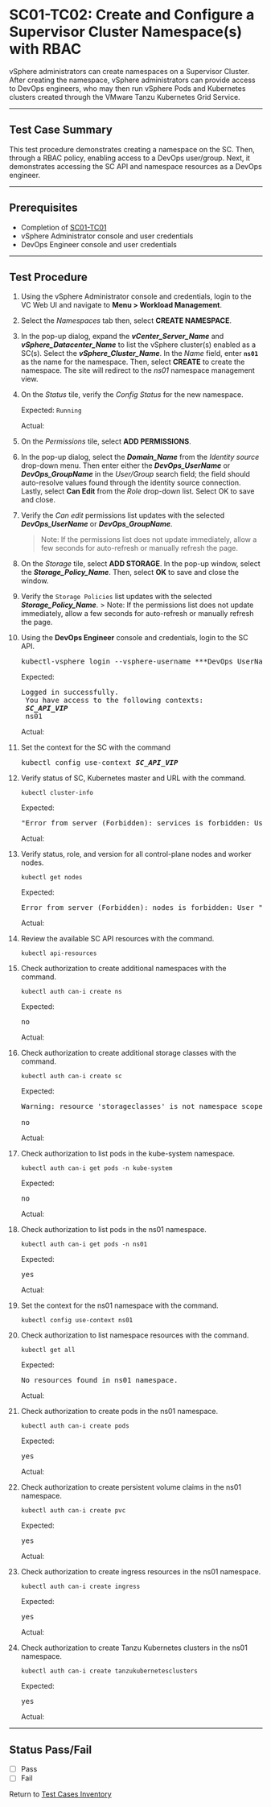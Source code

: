 # SC01-TC02: Create and Configure a Supervisor Cluster Namespace(s) with RBAC

vSphere administrators can create namespaces on a Supervisor Cluster. After creating the namespace, vSphere administrators can provide access to DevOps engineers, who may then run vSphere Pods and Kubernetes clusters created through the VMware Tanzu Kubernetes Grid Service.

---

## Test Case Summary

This test procedure demonstrates creating a namespace on the SC. Then, through a RBAC policy, enabling access to a DevOps user/group. Next, it demonstrates accessing the SC API and namespace resources as a DevOps engineer.  

---

## Prerequisites

* Completion of [SC01-TC01](sc01-tc01.md)
* vSphere Administrator console and user credentials
* DevOps Engineer console and user credentials

---

## Test Procedure

1. Using the vSphere Administrator console and credentials, login to the VC Web UI and navigate to **Menu > Workload Management**.

2. Select the *Namespaces* tab then, select **CREATE NAMESPACE**.

3. In the pop-up dialog, expand the ***vCenter_Server_Name*** and ***vSphere_Datacenter_Name*** to list the vSphere cluster(s) enabled as a SC(s). Select the ***vSphere_Cluster_Name***. In the *Name* field, enter **`ns01`** as the name for the namespace. Then, select **CREATE** to create the namespace. The site will redirect to the *ns01* namespace management view. 

4. On the *Status* tile, verify the *Config Status* for the new namespace.

    Expected:
    `Running`

    Actual:

5. On the *Permissions* tile, select **ADD PERMISSIONS**. 

6. In the pop-up dialog, select the ***Domain_Name*** from the *Identity source* drop-down menu. Then enter either the ***DevOps_UserName*** or ***DevOps_GroupName*** in the *User/Group* search field; the field should auto-resolve values found through the identity source connection. Lastly, select **Can Edit** from the *Role* drop-down list. Select OK to save and close.

7. Verify the *Can edit* permissions list updates with the selected ***DevOps_UserName*** or ***DevOps_GroupName***. 
    > Note: If the permissions list does not update immediately, allow a few seconds for auto-refresh or manually refresh the page.

8. On the *Storage* tile, select **ADD STORAGE**. In the pop-up window, select the ***Storage_Policy_Name***. Then, select **OK** to save and close the window.

9. Verify the `Storage Policies` list updates with the selected ***Storage_Policy_Name***. 
        > Note: If the permissions list does not update immediately, allow a few seconds for auto-refresh or manually refresh the page.

10. Using the **DevOps Engineer** console and credentials, login to the SC API. 

    <pre>kubectl-vsphere login --vsphere-username ***DevOps_UserName***@vsphere.local --server=https://<b><i>SC_API_VIP</i></b>--insecure-skip-tls-verify</pre>

    Expected:
    <pre>Logged in successfully. <br> You have access to the following contexts: <br> <b><i>SC_API_VIP</i></b><br> ns01</pre> 

    Actual:

11. Set the context for the SC with the command

    <pre>kubectl config use-context <b><i>SC_API_VIP</i></b></pre>

12. Verify status of SC, Kubernetes master and URL with the command.  

    ```execute
    kubectl cluster-info
    ```

    Expected:
    <pre>"Error from server (Forbidden): services is forbidden: User "sso: <b><i>DevOps_UserName</i></b>" cannot list resource "services" in API group "" in the namespace "kube-system"</pre>

    Actual:

13. Verify status, role, and version for all control-plane nodes and worker nodes.

    ```execute
    kubectl get nodes
    ```

    Expected:
    <pre>Error from server (Forbidden): nodes is forbidden: User "sso: <b><i>DevOps_UserName</i></b>" cannot list resource "nodes" in API group "" at the cluster scope</pre>

    Actual:

14. Review the available SC API resources with the command.

    ```execute
    kubectl api-resources
    ```

15. Check authorization to create additional namespaces with the command.

    ```execute
    kubectl auth can-i create ns
    ```

    Expected:
    <pre>no</pre>

    Actual:

16. Check authorization to create additional storage classes with the command.

    ```execute
    kubectl auth can-i create sc 
    ```

    Expected:
    <pre>Warning: resource 'storageclasses' is not namespace scoped in group `storage.k8s.io`<br><br>no</pre>

    Actual:

17. Check authorization to list pods in the kube-system namespace.

    ```execute
    kubectl auth can-i get pods -n kube-system
    ```

    Expected:
    <pre>no</pre>

    Actual:
18. Check authorization to list pods in the ns01 namespace.

    ```execute
    kubectl auth can-i get pods -n ns01
    ```

    Expected:
    <pre>yes</pre>

    Actual:

19. Set the context for the ns01 namespace with the command.

    ```execute
    kubectl config use-context ns01
    ```

20. Check authorization to list namespace resources with the command.

    ```execute
    kubectl get all
    ```

    Expected:
    <pre>No resources found in ns01 namespace.</pre>

    Actual:

21. Check authorization to create pods in the ns01 namespace.

    ```execute
    kubectl auth can-i create pods
    ```

    Expected:
    <pre>yes</pre>

    Actual:

22. Check authorization to create persistent volume claims in the ns01 namespace.

    ```execute
    kubectl auth can-i create pvc
    ```

    Expected:
    <pre>yes</pre>

    Actual:

23. Check authorization to create ingress resources in the ns01 namespace.

    ```execute
    kubectl auth can-i create ingress
    ```

    Expected:
    <pre>yes</pre>

    Actual:

24. Check authorization to create Tanzu Kubernetes clusters in the ns01 namespace.

    ```execute
    kubectl auth can-i create tanzukubernetesclusters
    ```

    Expected:
    <pre>yes</pre>

    Actual:

---

## Status Pass/Fail

* [  ] Pass
* [  ] Fail

Return to [Test Cases Inventory](../../README.md#Test-Cases-Inventory)